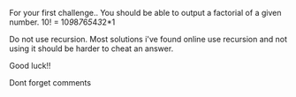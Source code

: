For your first challenge.. 
You should be able to output a factorial of a given number.
10! = 10*9*8*7*6*5*4*3*2*1

Do not use recursion. Most solutions i've found online use recursion and not using it should be harder to cheat an answer.

Good luck!!

Dont forget comments
